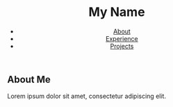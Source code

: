 <!DOCTYPE html>
<html>
<head>
 <link rel="stylesheet" type="text/css" href="style.css">
</head>
<body>
 <header>
  <h1>My Name</h1>
  <nav>
   <ul>
    <li><a href="#about">About</a></li>
    <li><a href="#experience">Experience</a></li>
    <li><a href="#projects">Projects</a></li>
   </ul>
  </nav>
 </header>
 <main>
  <section id="about">
   <h2>About Me</h2>
   <p>Lorem ipsum dolor sit amet, consectetur adipiscing elit.</p>
  </section>
 </main>
</body>
</html>
